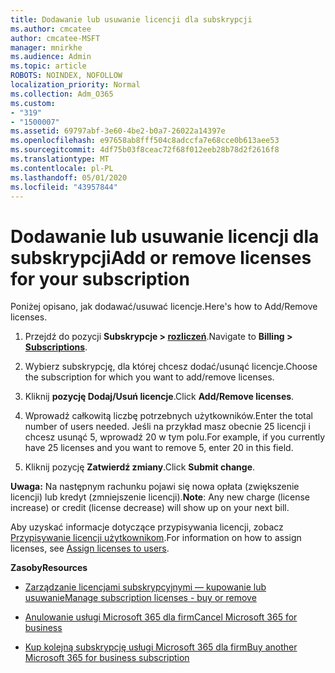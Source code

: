 ```yaml
---
title: Dodawanie lub usuwanie licencji dla subskrypcji
ms.author: cmcatee
author: cmcatee-MSFT
manager: mnirkhe
ms.audience: Admin
ms.topic: article
ROBOTS: NOINDEX, NOFOLLOW
localization_priority: Normal
ms.collection: Adm_O365
ms.custom:
- "319"
- "1500007"
ms.assetid: 69797abf-3e60-4be2-b0a7-26022a14397e
ms.openlocfilehash: e97658ab8fff504c8adccfa7e68cce0b613aee53
ms.sourcegitcommit: 4df75b03f8ceac72f68f012eeb28b78d2f2616f8
ms.translationtype: MT
ms.contentlocale: pl-PL
ms.lasthandoff: 05/01/2020
ms.locfileid: "43957844"
---
```

# <a name="add-or-remove-licenses-for-your-subscription"></a><span data-ttu-id="d1acf-102">Dodawanie lub usuwanie licencji dla subskrypcji</span><span class="sxs-lookup"><span data-stu-id="d1acf-102">Add or remove licenses for your subscription</span></span>

<span data-ttu-id="d1acf-103">Poniżej opisano, jak dodawać/usuwać licencje.</span><span class="sxs-lookup"><span data-stu-id="d1acf-103">Here's how to Add/Remove licenses.</span></span>
  
1. <span data-ttu-id="d1acf-104">Przejdź do pozycji **Subskrypcje > [rozliczeń](https://portal.office.com/adminportal/home#/subscriptions)**.</span><span class="sxs-lookup"><span data-stu-id="d1acf-104">Navigate to **Billing > [Subscriptions](https://portal.office.com/adminportal/home#/subscriptions)**.</span></span>

2. <span data-ttu-id="d1acf-105">Wybierz subskrypcję, dla której chcesz dodać/usunąć licencje.</span><span class="sxs-lookup"><span data-stu-id="d1acf-105">Choose the subscription for which you want to add/remove licenses.</span></span>

3. <span data-ttu-id="d1acf-106">Kliknij **pozycję Dodaj/Usuń licencje**.</span><span class="sxs-lookup"><span data-stu-id="d1acf-106">Click **Add/Remove licenses**.</span></span>

4. <span data-ttu-id="d1acf-107">Wprowadź całkowitą liczbę potrzebnych użytkowników.</span><span class="sxs-lookup"><span data-stu-id="d1acf-107">Enter the total number of users needed.</span></span> <span data-ttu-id="d1acf-108">Jeśli na przykład masz obecnie 25 licencji i chcesz usunąć 5, wprowadź 20 w tym polu.</span><span class="sxs-lookup"><span data-stu-id="d1acf-108">For example, if you currently have 25 licenses and you want to remove 5, enter 20 in this field.</span></span>

5. <span data-ttu-id="d1acf-109">Kliknij pozycję **Zatwierdź zmiany**.</span><span class="sxs-lookup"><span data-stu-id="d1acf-109">Click **Submit change**.</span></span>

<span data-ttu-id="d1acf-110">**Uwaga:** Na następnym rachunku pojawi się nowa opłata (zwiększenie licencji) lub kredyt (zmniejszenie licencji).</span><span class="sxs-lookup"><span data-stu-id="d1acf-110">**Note**: Any new charge (license increase) or credit (license decrease) will show up on your next bill.</span></span>

<span data-ttu-id="d1acf-111">Aby uzyskać informacje dotyczące przypisywania licencji, zobacz [Przypisywanie licencji użytkownikom](https://docs.microsoft.com/microsoft-365/admin/manage/assign-licenses-to-users).</span><span class="sxs-lookup"><span data-stu-id="d1acf-111">For information on how to assign licenses, see [Assign licenses to users](https://docs.microsoft.com/microsoft-365/admin/manage/assign-licenses-to-users).</span></span>

 <span data-ttu-id="d1acf-112">**Zasoby**</span><span class="sxs-lookup"><span data-stu-id="d1acf-112">**Resources**</span></span>
  
- [<span data-ttu-id="d1acf-113">Zarządzanie licencjami subskrypcyjnymi — kupowanie lub usuwanie</span><span class="sxs-lookup"><span data-stu-id="d1acf-113">Manage subscription licenses - buy or remove</span></span>](https://docs.microsoft.com/microsoft-365/commerce/licenses/buy-licenses)

- [<span data-ttu-id="d1acf-114">Anulowanie usługi Microsoft 365 dla firm</span><span class="sxs-lookup"><span data-stu-id="d1acf-114">Cancel Microsoft 365 for business</span></span>](https://support.office.com/article/Cancel-Office-365-for-business-b1bc0bef-4608-4601-813a-cdd9f746709a)

- [<span data-ttu-id="d1acf-115">Kup kolejną subskrypcję usługi Microsoft 365 dla firm</span><span class="sxs-lookup"><span data-stu-id="d1acf-115">Buy another Microsoft 365 for business subscription</span></span>](https://support.office.com/article/Buy-another-Office-365-for-business-subscription-fab3b86c-3359-4042-8692-5d4dc7550b7c)

